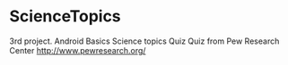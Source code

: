 # ScienceTopics
3rd project.
Android Basics 
Science topics Quiz
Quiz from Pew Research Center
http://www.pewresearch.org/
